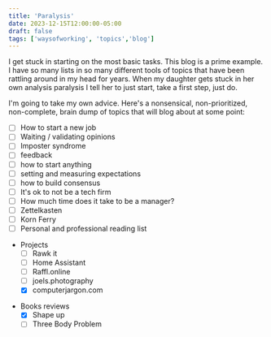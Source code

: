 ```yaml
---
title: 'Paralysis'
date: 2023-12-15T12:00:00-05:00
draft: false
tags: ['waysofworking', 'topics','blog']
---
```


I get stuck in starting on the most basic tasks. This blog is a prime example. I have so many lists in so many different tools of topics that have been rattling around in my head for years. When my daughter gets stuck in her own analysis paralysis I tell her to just start, take a first step, just do.

I'm going to take my own advice. Here's a nonsensical, non-prioritized, non-complete, brain dump of topics that will blog about at some point:

- [ ] How to start a new job
- [ ] Waiting / validating opinions
- [ ] Imposter syndrome
- [ ] feedback
- [ ] how to start anything
- [ ] setting and measuring expectations
- [ ] how to build consensus
- [ ] It's ok to not be a tech firm
- [ ] How much time does it take to be a manager?
- [ ] Zettelkasten
- [ ] Korn Ferry
- [ ] Personal and professional reading list
- Projects
  - [ ] Rawk it
  - [ ] Home Assistant
  - [ ] Raffl.online
  - [ ] joels.photography
  - [x] computerjargon.com
* Books reviews
  - [x] Shape up
  - [ ] Three Body Problem
